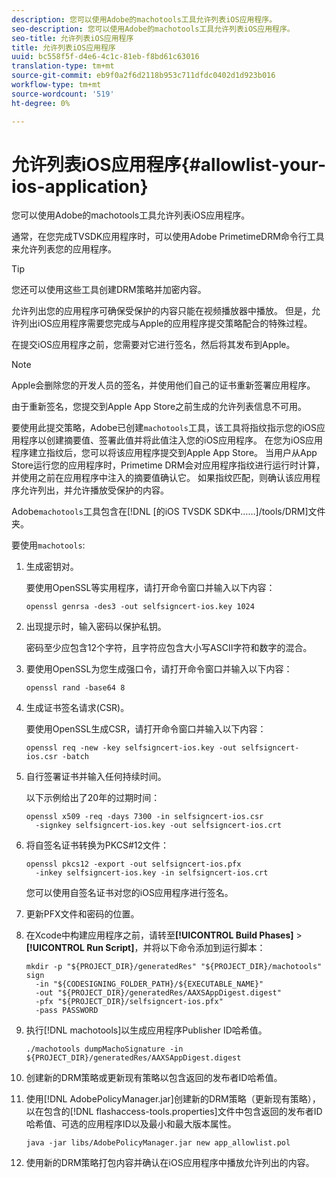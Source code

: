 ```yaml
---
description: 您可以使用Adobe的machotools工具允许列表iOS应用程序。
seo-description: 您可以使用Adobe的machotools工具允许列表iOS应用程序。
seo-title: 允许列表iOS应用程序
title: 允许列表iOS应用程序
uuid: bc558f5f-d4e6-4c1c-81eb-f8bd61c63016
translation-type: tm+mt
source-git-commit: eb9f0a2f6d2118b953c711dfdc0402d1d923b016
workflow-type: tm+mt
source-wordcount: '519'
ht-degree: 0%

---
```



# 允许列表iOS应用程序{#allowlist-your-ios-application}

您可以使用Adobe的machotools工具允许列表iOS应用程序。

通常，在您完成TVSDK应用程序时，可以使用Adobe PrimetimeDRM命令行工具来允许列表您的应用程序。

>[!TIP]
>
>您还可以使用这些工具创建DRM策略并加密内容。

允许列出您的应用程序可确保受保护的内容只能在视频播放器中播放。 但是，允许列出iOS应用程序需要您完成与Apple的应用程序提交策略配合的特殊过程。

在提交iOS应用程序之前，您需要对它进行签名，然后将其发布到Apple。

>[!NOTE]
>
>Apple会删除您的开发人员的签名，并使用他们自己的证书重新签署应用程序。

由于重新签名，您提交到Apple App Store之前生成的允许列表信息不可用。

要使用此提交策略，Adobe已创建`machotools`工具，该工具将指纹指示您的iOS应用程序以创建摘要值、签署此值并将此值注入您的iOS应用程序。 在您为iOS应用程序建立指纹后，您可以将该应用程序提交到Apple App Store。 当用户从App Store运行您的应用程序时，Primetime DRM会对应用程序指纹进行运行时计算，并使用之前在应用程序中注入的摘要值确认它。 如果指纹匹配，则确认该应用程序允许列出，并允许播放受保护的内容。

Adobe`machotools`工具包含在[!DNL [的iOS TVSDK SDK中……]/tools/DRM]文件夹。

要使用`machotools`:

1. 生成密钥对。

   要使用OpenSSL等实用程序，请打开命令窗口并输入以下内容：

   ```shell
   openssl genrsa -des3 -out selfsigncert-ios.key 1024
   ```

1. 出现提示时，输入密码以保护私钥。

   密码至少应包含12个字符，且字符应包含大小写ASCII字符和数字的混合。
1. 要使用OpenSSL为您生成强口令，请打开命令窗口并输入以下内容：

   ```shell
   openssl rand -base64 8
   ```

1. 生成证书签名请求(CSR)。

   要使用OpenSSL生成CSR，请打开命令窗口并输入以下内容：

   ```shell
   openssl req -new -key selfsigncert-ios.key -out selfsigncert-ios.csr -batch
   ```

1. 自行签署证书并输入任何持续时间。

   以下示例给出了20年的过期时间：

   ```shell
   openssl x509 -req -days 7300 -in selfsigncert-ios.csr  
     -signkey selfsigncert-ios.key -out selfsigncert-ios.crt
   ```

1. 将自签名证书转换为PKCS#12文件：

   ```shell
   openssl pkcs12 -export -out selfsigncert-ios.pfx  
     -inkey selfsigncert-ios.key -in selfsigncert-ios.crt
   ```

   您可以使用自签名证书对您的iOS应用程序进行签名。

1. 更新PFX文件和密码的位置。
1. 在Xcode中构建应用程序之前，请转至&#x200B;**[!UICONTROL Build Phases]** > **[!UICONTROL Run Script]**，并将以下命令添加到运行脚本：

   ```shell
   mkdir -p "${PROJECT_DIR}/generatedRes" "${PROJECT_DIR}/machotools" sign  
     -in "${CODESIGNING_FOLDER_PATH}/${EXECUTABLE_NAME}"  
     -out "${PROJECT_DIR}/generatedRes/AAXSAppDigest.digest"  
     -pfx "${PROJECT_DIR}/selfsigncert-ios.pfx"  
     -pass PASSWORD
   ```

1. 执行[!DNL machotools]以生成应用程序Publisher ID哈希值。

   ```shell
   ./machotools dumpMachoSignature -in ${PROJECT_DIR}/generatedRes/AAXSAppDigest.digest
   ```

1. 创建新的DRM策略或更新现有策略以包含返回的发布者ID哈希值。
1. 使用[!DNL AdobePolicyManager.jar]创建新的DRM策略（更新现有策略），以在包含的[!DNL flashaccess-tools.properties]文件中包含返回的发布者ID哈希值、可选的应用程序ID以及最小和最大版本属性。

   ```shell
   java -jar libs/AdobePolicyManager.jar new app_allowlist.pol
   ```

1. 使用新的DRM策略打包内容并确认在iOS应用程序中播放允许列出的内容。
